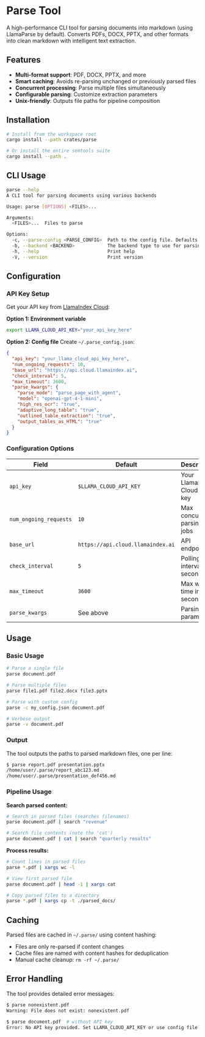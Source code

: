 # Parse Tool

A high-performance CLI tool for parsing documents into markdown (using LlamaParse by default). Converts PDFs, DOCX, PPTX, and other formats into clean markdown with intelligent text extraction.

## Features

- **Multi-format support**: PDF, DOCX, PPTX, and more
- **Smart caching**: Avoids re-parsing unchanged or previously parsed files
- **Concurrent processing**: Parse multiple files simultaneously  
- **Configurable parsing**: Customize extraction parameters
- **Unix-friendly**: Outputs file paths for pipeline composition

## Installation

```bash
# Install from the workspace root
cargo install --path crates/parse

# Or install the entire semtools suite
cargo install --path .
```

## CLI Usage

```bash
parse --help
A CLI tool for parsing documents using various backends

Usage: parse [OPTIONS] <FILES>...

Arguments:
  <FILES>...  Files to parse

Options:
  -c, --parse-config <PARSE_CONFIG>  Path to the config file. Defaults to ~/.parse_config.json
  -b, --backend <BACKEND>            The backend type to use for parsing. Defaults to `llama-parse` [default: llama-parse]
  -h, --help                         Print help
  -V, --version                      Print version
```

## Configuration

### API Key Setup

Get your API key from [LlamaIndex Cloud](https://cloud.llamaindex.ai):

**Option 1: Environment variable**
```bash
export LLAMA_CLOUD_API_KEY="your_api_key_here"
```

**Option 2: Config file**
Create `~/.parse_config.json`:
```json
{
  "api_key": "your_llama_cloud_api_key_here",
  "num_ongoing_requests": 10,
  "base_url": "https://api.cloud.llamaindex.ai",
  "check_interval": 5,
  "max_timeout": 3600,
  "parse_kwargs": {
    "parse_mode": "parse_page_with_agent",
    "model": "openai-gpt-4-1-mini",
    "high_res_ocr": "true",
    "adaptive_long_table": "true",
    "outlined_table_extraction": "true",
    "output_tables_as_HTML": "true"
  }
}
```

### Configuration Options

| Field | Default | Description |
|-------|---------|-------------|
| `api_key` | `$LLAMA_CLOUD_API_KEY` | Your LlamaIndex Cloud API key |
| `num_ongoing_requests` | `10` | Max concurrent parsing jobs |
| `base_url` | `https://api.cloud.llamaindex.ai` | API endpoint |
| `check_interval` | `5` | Polling interval in seconds |
| `max_timeout` | `3600` | Max wait time in seconds |
| `parse_kwargs` | See above | Parsing parameters |

## Usage

### Basic Usage

```bash
# Parse a single file
parse document.pdf

# Parse multiple files
parse file1.pdf file2.docx file3.pptx

# Parse with custom config
parse -c my_config.json document.pdf

# Verbose output
parse -v document.pdf
```

### Output

The tool outputs the paths to parsed markdown files, one per line:

```bash
$ parse report.pdf presentation.pptx
/home/user/.parse/report_abc123.md
/home/user/.parse/presentation_def456.md
```

### Pipeline Usage

**Search parsed content:**
```bash
# Search in parsed files (searches filenames)
parse document.pdf | search "revenue"

# Search file contents (note the 'cat')
parse document.pdf | cat | search "quarterly results"
```

**Process results:**
```bash
# Count lines in parsed files
parse *.pdf | xargs wc -l

# View first parsed file
parse document.pdf | head -1 | xargs cat

# Copy parsed files to a directory
parse *.pdf | xargs cp -t ./parsed_docs/
```

## Caching

Parsed files are cached in `~/.parse/` using content hashing:

- Files are only re-parsed if content changes
- Cache files are named with content hashes for deduplication
- Manual cache cleanup: `rm -rf ~/.parse/`

## Error Handling

The tool provides detailed error messages:

```bash
$ parse nonexistent.pdf
Warning: File does not exist: nonexistent.pdf

$ parse document.pdf  # without API key
Error: No API key provided. Set LLAMA_CLOUD_API_KEY or use config file.
```
